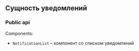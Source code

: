 ## Сущность уведомлений

### Public api

Components:
  - `NotificationList` – компонент со списком уведомлений
